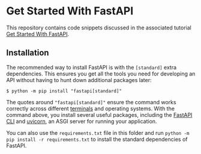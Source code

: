 # Get Started With FastAPI

This repository contains code snippets discussed in the associated tutorial [Get Started With FastAPI](https://realpython.com/get-started-with-fastapi/).

## Installation

The recommended way to install FastAPI is with the `[standard]` extra dependencies. This ensures you get all the tools you need for developing an API without having to hunt down additional packages later:

```console
$ python -m pip install "fastapi[standard]"
```

The quotes around `"fastapi[standard]"` ensure the command works correctly across different [terminals](https://realpython.com/terminal-commands/) and operating systems. With the command above, you install several useful packages, including the [FastAPI CLI](https://fastapi.tiangolo.com/fastapi-cli/) and [uvicorn](https://www.uvicorn.org/), an ASGI server for running your application.

You can also use the `requirements.txt` file in this folder and run `python -m pip install -r requirements.txt` to install the standard dependencies of FastAPI.
